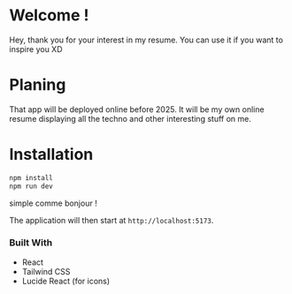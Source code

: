 # Welcome !
Hey, thank you for your interest in my resume.
You can use it if you want to inspire you XD

# Planing
That app will be deployed online before 2025.
It will be my own online resume displaying all the techno and other interesting stuff on me.

# Installation
```bash
npm install
npm run dev
```
simple comme bonjour !

The application will then start at `http://localhost:5173`.

### Built With

- React
- Tailwind CSS
- Lucide React (for icons)

